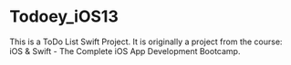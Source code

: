 # Todoey_iOS13

This is a ToDo List Swift Project.
It is originally a project from the course: 
iOS & Swift - The Complete iOS App Development Bootcamp.

